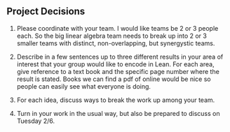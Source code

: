 Project Decisions
---

1) Please coordinate with your team. I would like teams be 2 or 3 people each. So the big linear algebra team needs to break up into 2 or 3 smaller teams with distinct, non-overlapping, but synergystic teams. 

2) Describe in a few sentences up to three different results in your area of interest that your group would like to encode in Lean. For each area, give reference to a text book and the specific page number where the result is stated. Books we can find a pdf of online would be nice so people can easily see what everyone is doing.

3) For each idea, discuss ways to break the work up among your team. 

4) Turn in your work in the usual way, but also be prepared to discuss on Tuesday 2/6. 

